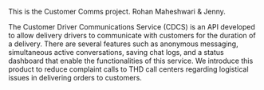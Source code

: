 This is the Customer Comms project.
Rohan Maheshwari & Jenny.

The Customer Driver Communications Service (CDCS) is an API developed to allow delivery drivers to communicate
with customers for the duration of a delivery. There are several features such as anonymous messaging,
simultaneous active conversations, saving chat logs, and a status dashboard that enable the functionalities of this
service. We introduce this product to reduce complaint calls to THD call centers regarding logistical issues in
delivering orders to customers.
